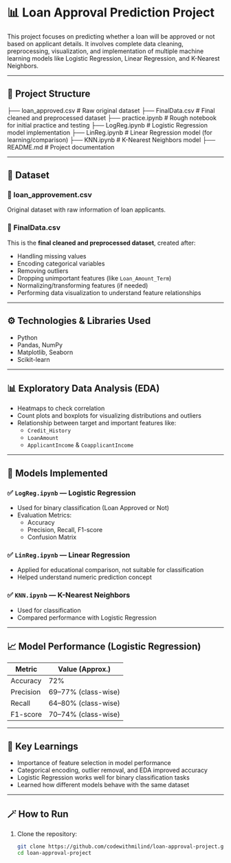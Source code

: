 # 📊 Loan Approval Prediction Project

This project focuses on predicting whether a loan will be approved or not based on applicant details. It involves complete data cleaning, preprocessing, visualization, and implementation of multiple machine learning models like Logistic Regression, Linear Regression, and K-Nearest Neighbors.

---

## 📂 Project Structure

├── loan_approved.csv # Raw original dataset
├── FinalData.csv # Final cleaned and preprocessed dataset
├── practice.ipynb # Rough notebook for initial practice and testing
├── LogReg.ipynb # Logistic Regression model implementation
├── LinReg.ipynb # Linear Regression model (for learning/comparison)
├── KNN.ipynb # K-Nearest Neighbors model
├── README.md # Project documentation

---

## 📁 Dataset

### 📌 loan_approvement.csv

Original dataset with raw information of loan applicants.

### 📌 FinalData.csv

This is the **final cleaned and preprocessed dataset**, created after:

- Handling missing values
- Encoding categorical variables
- Removing outliers
- Dropping unimportant features (like `Loan_Amount_Term`)
- Normalizing/transforming features (if needed)
- Performing data visualization to understand feature relationships

---

## ⚙️ Technologies & Libraries Used

- Python
- Pandas, NumPy
- Matplotlib, Seaborn
- Scikit-learn

---

## 📊 Exploratory Data Analysis (EDA)

- Heatmaps to check correlation
- Count plots and boxplots for visualizing distributions and outliers
- Relationship between target and important features like:
  - `Credit_History`
  - `LoanAmount`
  - `ApplicantIncome` & `CoapplicantIncome`

---

## 🤖 Models Implemented

### ✅ `LogReg.ipynb` — Logistic Regression

- Used for binary classification (Loan Approved or Not)
- Evaluation Metrics:
  - Accuracy
  - Precision, Recall, F1-score
  - Confusion Matrix

### ✅ `LinReg.ipynb` — Linear Regression

- Applied for educational comparison, not suitable for classification
- Helped understand numeric prediction concept

### ✅ `KNN.ipynb` — K-Nearest Neighbors

- Used for classification
- Compared performance with Logistic Regression

---

## 📈 Model Performance (Logistic Regression)

| Metric    | Value (Approx.)     |
| --------- | ------------------- |
| Accuracy  | 72%                 |
| Precision | 69–77% (class-wise) |
| Recall    | 64–80% (class-wise) |
| F1-score  | 70–74% (class-wise) |

---

## 🧠 Key Learnings

- Importance of feature selection in model performance
- Categorical encoding, outlier removal, and EDA improved accuracy
- Logistic Regression works well for binary classification tasks
- Learned how different models behave with the same dataset

---

## 🪄 How to Run

1. Clone the repository:
   ```bash
   git clone https://github.com/codewithmilind/loan-approval-project.git
   cd loan-approval-project
   ```

